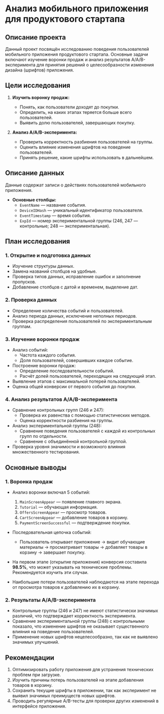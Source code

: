 # Анализ мобильного приложения для продуктового стартапа

## Описание проекта

Данный проект посвящён исследованию поведения пользователей мобильного приложения продуктового стартапа. Основные задачи включают изучение воронки продаж и анализ результатов A/A/B-эксперимента для принятия решений о целесообразности изменения дизайна (шрифтов) приложения.

## Цели исследования

1. **Изучить воронку продаж:**
   - Понять, как пользователи доходят до покупки.
   - Определить, на каких этапах теряется больше всего пользователей.
   - Выявить долю пользователей, завершающих покупку.

2. **Анализ A/A/B-эксперимента:**
   - Проверить корректность разбиения пользователей на группы.
   - Оценить влияние изменения шрифтов на поведение пользователей.
   - Принять решение, какие шрифты использовать в дальнейшем.

## Описание данных

Данные содержат записи о действиях пользователей мобильного приложения. 

- **Основные столбцы:**
  - `EventName` — название события.
  - `DeviceIDHash` — уникальный идентификатор пользователя.
  - `EventTimestamp` — время события.
  - `ExpId` — номер экспериментальной группы (246, 247 — контрольные; 248 — экспериментальная).

## План исследования

### 1. Открытие и подготовка данных
- Изучение структуры данных.
- Замена названий столбцов на удобные.
- Проверка типов данных, исправление ошибок и заполнение пропусков.
- Добавление столбцов с датой и временем, выделение дат.

### 2. Проверка данных
- Определение количества событий и пользователей.
- Анализ периода данных, исключение неполных периодов.
- Проверка распределения пользователей по экспериментальным группам.

### 3. Изучение воронки продаж
- Анализ событий:
  - Частота каждого события.
  - Доля пользователей, совершивших каждое событие.
- Построение воронки продаж:
  - Определение последовательности событий.
  - Расчёт долей пользователей, переходящих на следующий этап.
- Выявление этапов с максимальной потерей пользователей.
- Оценка общей конверсии от первого события до покупки.

### 4. Анализ результатов A/A/B-эксперимента
- Сравнение контрольных групп (246 и 247):
  - Проверка их равенства с помощью статистических методов.
  - Оценка корректности разбиения на группы.
- Анализ экспериментальной группы (248):
  - Сравнение поведения пользователей с каждой из контрольных групп по отдельности.
  - Сравнение с объединённой контрольной группой.
- Проверка уровня значимости и возможного влияния множественного тестирования.

## Основные выводы

### 1. Воронка продаж
- Анализ воронки включал 5 событий:
  1. `MainScreenAppear` — появление главного экрана.
  2. `Tutorial` — обучающая информация.
  3. `OffersScreenAppear` — просмотр товаров.
  4. `CartScreenAppear` — добавление товаров в корзину.
  5. `PaymentScreenSuccessful` — подтверждение покупки.

- Последовательная цепочка событий:
  - Пользователь открывает приложение → видит обучающие материалы → просматривает товары → добавляет товары в корзину → завершает покупку.

- На первом этапе (открытие приложения) конверсия составила **98.5%**, что может указывать на технические проблемы. Рекомендуется изучить эти случаи.

- Наибольшие потери пользователей наблюдаются на этапе перехода от просмотра товаров к добавлению их в корзину.

### 2. Результаты A/A/B-эксперимента
- Контрольные группы (246 и 247) не имеют статистически значимых различий, что подтверждает корректность эксперимента.
- Сравнение экспериментальной группы (248) с контрольными показало, что изменение шрифтов не оказывает существенного влияния на поведение пользователей.
- Применение новых шрифтов нецелесообразно, так как не выявлено значимых улучшений.

## Рекомендации
1. Оптимизировать работу приложения для устранения технических проблем при загрузке.
2. Изучить причины потерь пользователей на этапе добавления товаров в корзину.
3. Сохранить текущие шрифты в приложении, так как эксперимент не выявил значимых преимуществ новых шрифтов.
4. Проводить регулярные A/B-тесты для проверки других изменений в интерфейсе приложения.

